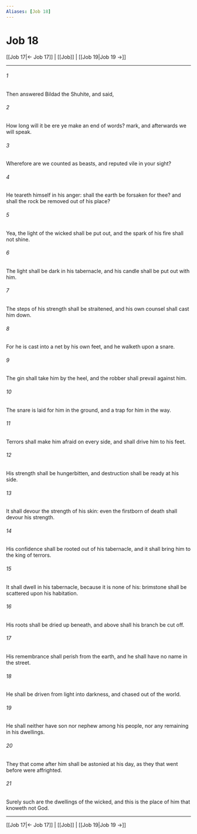 ```yaml
---
Aliases: [Job 18]
---
```

# Job 18

[[Job 17|← Job 17]] | [[Job]] | [[Job 19|Job 19 →]]
***



###### 1 
Then answered Bildad the Shuhite, and said, 

###### 2 
How long will it be ere ye make an end of words? mark, and afterwards we will speak. 

###### 3 
Wherefore are we counted as beasts, and reputed vile in your sight? 

###### 4 
He teareth himself in his anger: shall the earth be forsaken for thee? and shall the rock be removed out of his place? 

###### 5 
Yea, the light of the wicked shall be put out, and the spark of his fire shall not shine. 

###### 6 
The light shall be dark in his tabernacle, and his candle shall be put out with him. 

###### 7 
The steps of his strength shall be straitened, and his own counsel shall cast him down. 

###### 8 
For he is cast into a net by his own feet, and he walketh upon a snare. 

###### 9 
The gin shall take him by the heel, and the robber shall prevail against him. 

###### 10 
The snare is laid for him in the ground, and a trap for him in the way. 

###### 11 
Terrors shall make him afraid on every side, and shall drive him to his feet. 

###### 12 
His strength shall be hungerbitten, and destruction shall be ready at his side. 

###### 13 
It shall devour the strength of his skin: even the firstborn of death shall devour his strength. 

###### 14 
His confidence shall be rooted out of his tabernacle, and it shall bring him to the king of terrors. 

###### 15 
It shall dwell in his tabernacle, because it is none of his: brimstone shall be scattered upon his habitation. 

###### 16 
His roots shall be dried up beneath, and above shall his branch be cut off. 

###### 17 
His remembrance shall perish from the earth, and he shall have no name in the street. 

###### 18 
He shall be driven from light into darkness, and chased out of the world. 

###### 19 
He shall neither have son nor nephew among his people, nor any remaining in his dwellings. 

###### 20 
They that come after him shall be astonied at his day, as they that went before were affrighted. 

###### 21 
Surely such are the dwellings of the wicked, and this is the place of him that knoweth not God.

***
[[Job 17|← Job 17]] | [[Job]] | [[Job 19|Job 19 →]]
